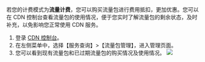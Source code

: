 若您的计费模式为**流量计费**，您可以购买流量包进行费用抵扣，更加优惠。您可以在 CDN 控制台查看流量包的使用情况，便于您实时了解流量包的剩余状态，及时补充，以免影响您正常使用 CDN 服务。

1. 登录 [CDN 控制台](https://console.cloud.tencent.com/cdn)。
2. 在左侧菜单中，选择【服务查询】>【流量包管理】，进入管理页面。
3. 您可以看到现有流量包和已过期流量包的购买情况及使用情况。
![](https://main.qcloudimg.com/raw/6f4b74103fede5d45f8ec443bb3385d3.png)
